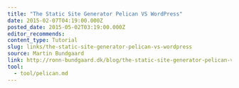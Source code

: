 ```yaml
---
title: "The Static Site Generator Pelican VS WordPress"
date: 2015-02-07T04:19:00.000Z
posted_date: 2015-05-02T03:19:00.000Z
editor_recommends:
content_type: Tutorial
slug: links/the-static-site-generator-pelican-vs-wordpress
source: Martin Bundgaard
link: http://ronn-bundgaard.dk/blog/the-static-site-generator-pelican-vs-wordpress/
tool:
  - tool/pelican.md
---
```

